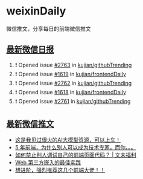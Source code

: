 # weixinDaily
微信推文，分享每日的前端微信推文

## [最新微信日报](https://github.com/kujian/weixinDaily/issues)

<!--START_SECTION:activity-->
1. ❗ Opened issue [#2763](https://github.com/kujian/githubTrending/issues/2763) in [kujian/githubTrending](https://github.com/kujian/githubTrending)
2. ❗ Opened issue [#1619](https://github.com/kujian/frontendDaily/issues/1619) in [kujian/frontendDaily](https://github.com/kujian/frontendDaily)
3. ❗ Opened issue [#2762](https://github.com/kujian/githubTrending/issues/2762) in [kujian/githubTrending](https://github.com/kujian/githubTrending)
4. ❗ Opened issue [#1618](https://github.com/kujian/frontendDaily/issues/1618) in [kujian/frontendDaily](https://github.com/kujian/frontendDaily)
5. ❗ Opened issue [#2761](https://github.com/kujian/githubTrending/issues/2761) in [kujian/githubTrending](https://github.com/kujian/githubTrending)
<!--END_SECTION:activity-->


## [最新微信推文](https://weixin.qdkfweb.cn/)

<!-- BLOG-POST-LIST:START -->
- [这是我见过很火的AI大模型资源，可以上车！](https://weixin.qdkfweb.cn/40040.html)
- [5 年前端，为什么别人可以成为技术专家，而你。。。](https://weixin.qdkfweb.cn/40050.html)
- [如何禁止别人调试自己的前端页面代码？ |  文末福利](https://weixin.qdkfweb.cn/40039.html)
- [Web 第三方嵌入的最佳实践](https://weixin.qdkfweb.cn/40037.html)
- [想进阶，强烈推荐这几个前端大佬！！](https://weixin.qdkfweb.cn/40011.html)
<!-- BLOG-POST-LIST:END -->